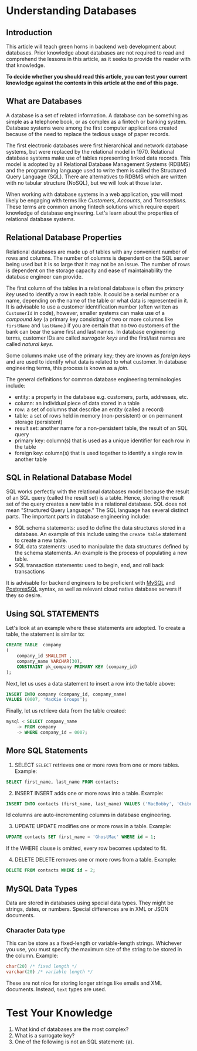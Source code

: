 # Understanding Databases
## Introduction
This article will teach green horns in backend web development about databases. Prior knowledge about databases are not required
to read and comprehend the lessons in this article, as it seeks to provide the reader with that knowledge.

**To decide whether you should read this article, you can test your current knowledge against the contents in this article at the end of this 
page.**
## What are Databases
A database is a set of related information. A database can be something as simple as a telephone book, or as complex as a fintech or
banking system. Database systems were among the first computer applications created because of the need to 
replace the tedious usage of paper records.

The first electronic databases were first hierarchical and network database systems, but were replaced by the relational model in 1970. Relational database systems
make use of tables representing linked data records. This model is adopted by all Relational Database Management Systems (RDBMS) and the programming language
used to write them is called the Structured Query Language (SQL). There are alternatives to RDBMS which are written with no tabular structure (NoSQL), but we will look at 
those later.

When working with database systems in a web application, you will most likely be engaging with terms like _Customers_, _Accounts_, and _Transactions._ These
terms are common among fintech solutions which require expert knowledge of database engineering. Let's learn about the properties of relational database systems.
## Relational Database Properties
Relational databases are made up of tables with any convenient number of rows and columns. The number of columns is dependent on the SQL server being used
but it is so large that it may not be an issue. The number of rows is dependent on the storage capacity and ease of maintainability the database engineer
can provide.

The first column of the tables in a relational database is often the _primary key_ used to identify a row in each table. It could be a serial number or a name, depending
on the name of the table or what data is represented in it. It is advisable to use a customer identification number (often written as `CustomerId` in code), however, smaller 
systems can make use of a _compound key_ (a primary key consisting of two or more columns like `firstName` and `lastName`.) if you are certain that no two
customers of the bank can bear the same first and last names. In database engineering terms, customer IDs are called _surrogate keys_ and the first/last names are called
_natural keys_.

Some columns make use of the primary key; they are known as _foreign keys_ and are used to identify what data is related to what customer. In database engineering
terms, this process is known as a _join_.

The general definitions for common database engineering terminologies include:
- entity: a property in the database e.g. customers, parts, addresses, etc.
- column: an individual piece of data stored in a table
- row: a set of columns that describe an entity (called a record)
- table: a set of rows held in memory (non-persistent) or on permanent storage (persistent)
- result set: another name for a non-persistent table, the result of an SQL query
- primary key: column(s) that is used as a unique identifier for each row in the table
- foreign key: column(s) that is used together to identify a single row in another table

## SQL in Relational Database Model
SQL works perfectly with the relational databases model because the result of an SQL query (called the result set) is a table. Hence, storing the result set of the 
query creates a new table in a relational database. SQL does not mean "Structured Query Language." The SQL language has several distinct parts. The important parts in 
database engineering include:
- SQL schema statements: used to define the data structures stored in a database. An example of this include using the `create table` statement to create a new table.
- SQL data statements: used to manipulate the data structures defined by the schema statements. An example is the process of populating a new table.
- SQL transaction statements: used to begin, end, and roll back transactions

It is advisable for backend engineers to be proficient with [MySQL](https://dev.mysql.com/downloads/mysql/8.0.html) and [PostgresSQL](https://www.postgresql.org/download/) 
syntax, as well as relevant cloud native database servers if they so desire.

## Using SQL STATEMENTS
Let's look at an example where these statements are adopted. To create a table, the statement is similar to:
```sql
CREATE TABLE  company
(
    company_id SMALLINT ,
    company_name VARCHAR(30),
    CONSTRAINT pk_company PRIMARY KEY (company_id)
);
```
Next, let us uses a data statement to insert a row into the table above:
```sql
INSERT INTO company (company_id, company_name)
VALUES (0007, 'MacKie Groups');
```
Finally, let us retrieve data from the table created:
```sql
mysql < SELECT company_name
    -> FROM company
    -> WHERE company_id = 0007;
```

## More SQL Statements
1. SELECT
`SELECT` retrieves one or more rows from one or more tables. Example:
```sql
SELECT first_name, last_name FROM contacts;
```

2. INSERT
INSERT adds one or more rows into a table. Example:
```sql
INSERT INTO contacts (first_name, last_name) VALUES ('MacBobby', 'Chibuzor');
```
Id columns are auto-incrementing columns in database engineering.

3. UPDATE
UPDATE modifies one or more rows in a table. Example:
```sql
UPDATE contacts SET first_name = 'GhostMac' WHERE id = 1;
```
If the WHERE clause is omitted, every row becomes updated to fit.

4. DELETE
DELETE removes one or more rows from a table. Example:
```sql
DELETE FROM contacts WHERE id = 2;
```

## MySQL Data Types
Data are stored in databases using special data types. They might be strings, dates, or numbers. Special differences are
in XML or JSON documents. 
### Character Data type
This can be store as a fixed-length or variable-length strings. Whichever you use, you must specify the maximum size 
of the string to be stored in the column. Example:
```sql
char(20) /* fixed length */
varchar(20) /* variable length */
```
These are not nice for storing longer strings like emails and XML documents. Instead, `text` types are used. 


# Test Your Knowledge
1. What kind of databases are the most complex?
2. What is a surrogate key?
3. One of the following is not an SQL statement:
   (a). 